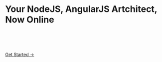 # Your NodeJS, AngularJS Artchitect, Now Online

<br>
<br>
<social-share
  :networks="['twitter', 'facebook']"
  :tags="['SocialShare', 'VuePress']"
/>
<br>
<br>


<a href="https://login.shoppre.com/signin?client_id=identity" class="nav-link action-button">
  Get Started →
</a>
